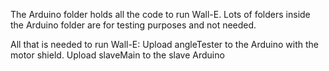 The Arduino folder holds all the code to run Wall-E. 
Lots of folders inside the Arduino folder are for testing purposes and not needed.

All that is needed to run Wall-E:
Upload angleTester to the Arduino with the motor shield.
Upload slaveMain to the slave Arduino
